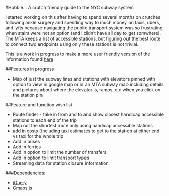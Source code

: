 #Hobble… A crutch friendly guide to the NYC subway system

I started working on this after having to spend several months on crutches following ankle surgery and spending way to much money on taxis, ubers, and lyfts because navigating the public transport system was so frustrating when stairs were not an option (and I didn’t have all day to get somwhere).  The MTA keeps a list of accessible stations, but figuring out the best route to connect two endpoints using only these stations is not trivial.  

This is a work in progress to make a more user friendly version of the information found [here](http://web.mta.info/accessibility/stations.htm)



##Features in progress
- Map of just the subway lines and stations with elevators pinned with option to view in google map or in an MTA subway map including details and pictures about where the elevator is, ramps, etc when you click on the station pin

##Feature and function wish list
- Route finder - take in from and to and show closest handicap accessible stations to each end of the trip
- Map out the shortest route only using handicap accessible stations
- add in costs (including taxi estimates to get to the station at either end vs taxi for the whole trip
- Add in buses
- Add in ferries
- Add in option to limit the number of transfers
- Add in option to limit transport types
- Streaming data for station closure information


###Dependencies:
- [jQuery](http://jquery.com/)
- [Gmaps.js](http://hpneo.github.io/gmaps/)

